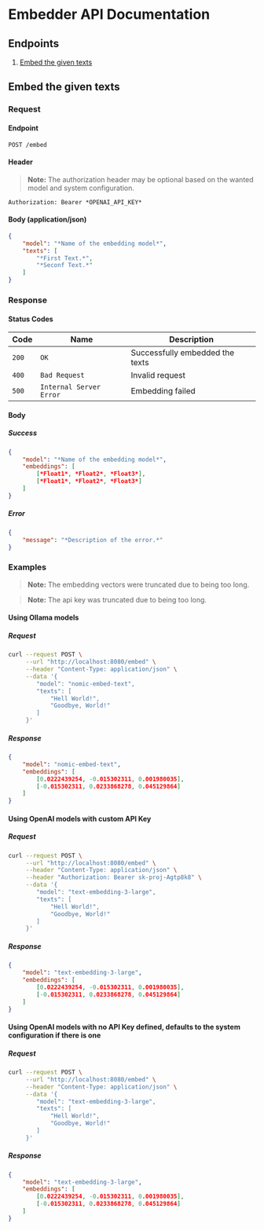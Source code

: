 # Embedder API Documentation

## Endpoints

1. [Embed the given texts](#embed-the-given-texts)

## Embed the given texts

### Request

#### Endpoint

```http
POST /embed
```

#### Header

> **Note:** The authorization header may be optional based on the wanted model and system configuration.

```
Authorization: Bearer *OPENAI_API_KEY*
```

#### Body (application/json)

```json
{
    "model": "*Name of the embedding model*",
    "texts": [
        "*First Text.*",
        "*Seconf Text.*"
    ]
}
```

### Response

#### Status Codes

| Code | Name |  Description |
|-|-|-|
| `200` | `OK` | Successfully embedded the texts |
| `400` | `Bad Request` | Invalid request |
| `500` | `Internal Server Error` | Embedding failed |

#### Body

##### Success

```json
{
    "model": "*Name of the embedding model*",
    "embeddings": [
        [*Float1*, *Float2*, *Float3*],
        [*Float1*, *Float2*, *Float3*]
    ]
}
```

##### Error

```json
{
    "message": "*Description of the error.*"
}
```

### Examples

> **Note:** The embedding vectors were truncated due to being too long.

> **Note:** The api key was truncated due to being too long.

#### Using Ollama models

##### Request

```bash
curl --request POST \
     --url "http://localhost:8080/embed" \
     --header "Content-Type: application/json" \
     --data '{
        "model": "nomic-embed-text",
        "texts": [
            "Hell World!",
            "Goodbye, World!"
        ]
     }'
```

##### Response

```json
{
    "model": "nomic-embed-text",
    "embeddings": [
        [0.0222439254, -0.015302311, 0.001980035],
        [-0.015302311, 0.0233868278, 0.045129864]
    ]
}
```

#### Using OpenAI models with custom API Key

##### Request

```bash
curl --request POST \
     --url "http://localhost:8080/embed" \
     --header "Content-Type: application/json" \
     --header "Authorization: Bearer sk-proj-Agtp8k8" \
     --data '{
        "model": "text-embedding-3-large",
        "texts": [
            "Hell World!",
            "Goodbye, World!"
        ]
     }'
```

##### Response

```json
{
    "model": "text-embedding-3-large",
    "embeddings": [
        [0.0222439254, -0.015302311, 0.001980035],
        [-0.015302311, 0.0233868278, 0.045129864]
    ]
}
```

#### Using OpenAI models with no API Key defined, defaults to the system configuration if there is one

##### Request

```bash
curl --request POST \
     --url "http://localhost:8080/embed" \
     --header "Content-Type: application/json" \
     --data '{
        "model": "text-embedding-3-large",
        "texts": [
            "Hell World!",
            "Goodbye, World!"
        ]
     }'
```

##### Response

```json
{
    "model": "text-embedding-3-large",
    "embeddings": [
        [0.0222439254, -0.015302311, 0.001980035],
        [-0.015302311, 0.0233868278, 0.045129864]
    ]
}
```
